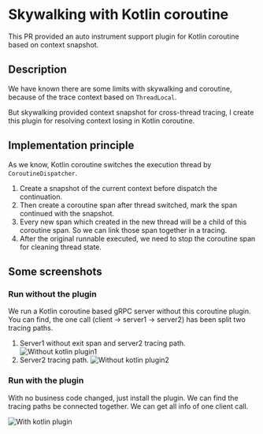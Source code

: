 # Skywalking with Kotlin coroutine
This PR provided an auto instrument support plugin for Kotlin coroutine based on context snapshot.

## Description
We have known there are some limits with skywalking and coroutine, because of the trace context based on `ThreadLocal`.

But skywalking provided context snapshot for cross-thread tracing, I create this plugin for resolving context losing in Kotlin coroutine.

## Implementation principle
As we know, Kotlin coroutine switches the execution thread by `CoroutineDispatcher`.

01. Create a snapshot of the current context before dispatch the continuation.
02. Then create a coroutine span after thread switched, mark the span continued with the snapshot.
03. Every new span which created in the new thread will be a child of this coroutine span. So we can link those span together in a tracing.
04. After the original runnable executed, we need to stop the coroutine span for cleaning thread state.

## Some screenshots
### Run without the plugin
We run a Kotlin coroutine based gRPC server without this coroutine plugin.  
You can find, the one call (client -> server1 -> server2) has been split two tracing paths.

01. Server1 without exit span and server2 tracing path.
![Without kotlin plugin1](https://user-images.githubusercontent.com/9367842/71715581-dd18be80-2e4c-11ea-9316-60937ee2c03d.jpg)
02. Server2 tracing path.
![Without kotlin plugin2](https://user-images.githubusercontent.com/9367842/71715588-e0ac4580-2e4c-11ea-95fd-de9d276caefd.jpg)

### Run with the plugin
With no business code changed, just install the plugin. We can find the tracing paths be connected together. We can get all info of one client call.

![With kotlin plugin](https://user-images.githubusercontent.com/9367842/71715767-7b0c8900-2e4d-11ea-894e-7209a0761997.jpg)
